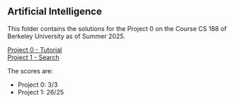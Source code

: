 ## Artificial Intelligence

This folder contains the solutions for the Project 0 on the Course CS 188 of Berkeley University as of Summer 2025.

[Project 0 - Tutorial](https://inst.eecs.berkeley.edu/~cs188/su25/projects/proj0/)<br>
[Project 1 - Search](https://inst.eecs.berkeley.edu/~cs188/su25/projects/proj1/)<br>
<!-- [Project 2 - Multi-Agent Search](https://inst.eecs.berkeley.edu/~cs188/su25/projects/proj2/)<br>
[Project 3 - Bayes Nets and HMMs](https://inst.eecs.berkeley.edu/~cs188/su25/projects/proj3/)<br>
[Project 4 - Reinforcement Learning](https://inst.eecs.berkeley.edu/~cs188/su25/projects/proj4/)<br>
[Project 5 - Machine Learning](https://inst.eecs.berkeley.edu/~cs188/su25/projects/proj5/)<br> -->


The scores are:
- Project 0: 3/3
- Project 1: 26/25
<!--- Project 2: 25/25
- Project 3: 25/25
- Project 4: 25/25
- Project 5: 25/25 -->
